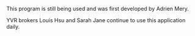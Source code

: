 This program is still being used and was first developed by Adrien Mery.

YVR brokers Louis Hsu and Sarah Jane continue to use this application daily.